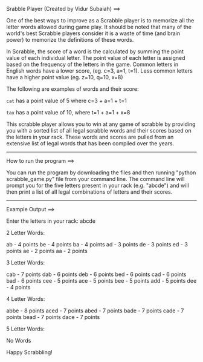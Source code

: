 Srabble Player (Created by Vidur Subaiah) ==>

One of the best ways to improve as a Scrabble player is to memorize all the letter words allowed during game play.  It should be noted that many of the world's best Scrabble players consider it is a waste of time (and brain power) to memorize the definitions of these words.

In Scrabble, the score of a word is the calculated by summing the point value
of each individual letter. The point value of each letter is assigned based 
on the frequency of the letters in the game. Common letters in English words 
have a lower score, (eg. c=3, a=1, t=1). Less common letters have a higher 
point value (eg. z=10, q=10, x=8)

The following are examples of words and their score:

   `cat` has a point value of 5 where c=3 + a=1 + t=1

   `tax` has a point value of 10, where t=1 + a=1 + x=8

This scrabble player allows you to win at any game of scrabble by providing you with a sorted list of all legal scrabble words and their scores based on the letters in your rack. These words and scores are pulled from an extensive list of legal words that has been compiled over the years. 

----

How to run the program ==>

You can run the program by downloading the files and then running "python scrabble_game.py" file from your command line. The command line will prompt you for the five letters present in your rack (e.g. "abcde") and will then print a list of all legal combinations of letters and their scores. 

----

Example Output ==>

Enter the letters in your rack: abcde

2 Letter Words:

ab - 4 points
be - 4 points
ba - 4 points
ad - 3 points
de - 3 points
ed - 3 points
ae - 2 points
aa - 2 points


3 Letter Words:

cab - 7 points
dab - 6 points
deb - 6 points
bed - 6 points
cad - 6 points
bad - 6 points
cee - 5 points
ace - 5 points
bee - 5 points
add - 5 points
dee - 4 points


4 Letter Words:

abbe - 8 points
aced - 7 points
abed - 7 points
bade - 7 points
cade - 7 points
bead - 7 points
dace - 7 points


5 Letter Words:

No Words


Happy Scrabbling!